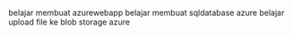 belajar membuat azurewebapp
belajar membuat sqldatabase azure
belajar upload file ke blob storage azure
